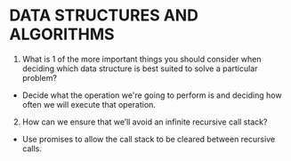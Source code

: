 # DATA STRUCTURES AND ALGORITHMS

1. What is 1 of the more important things you should consider when deciding which data structure is best suited to solve a particular problem?

- Decide what the operation we're going to perform is and deciding how often we will execute that operation.

2. How can we ensure that we’ll avoid an infinite recursive call stack?

- Use promises to allow the call stack to be cleared between recursive calls.
